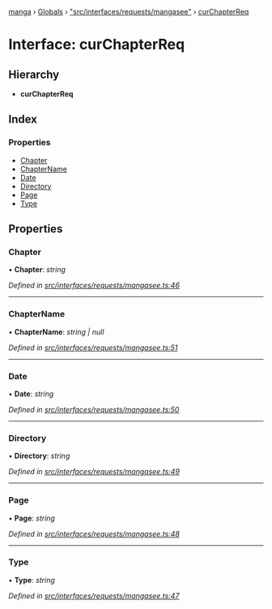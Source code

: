 [manga](../README.md) › [Globals](../globals.md) › ["src/interfaces/requests/mangasee"](../modules/_src_interfaces_requests_mangasee_.md) › [curChapterReq](_src_interfaces_requests_mangasee_.curchapterreq.md)

# Interface: curChapterReq

## Hierarchy

* **curChapterReq**

## Index

### Properties

* [Chapter](_src_interfaces_requests_mangasee_.curchapterreq.md#chapter)
* [ChapterName](_src_interfaces_requests_mangasee_.curchapterreq.md#chaptername)
* [Date](_src_interfaces_requests_mangasee_.curchapterreq.md#date)
* [Directory](_src_interfaces_requests_mangasee_.curchapterreq.md#directory)
* [Page](_src_interfaces_requests_mangasee_.curchapterreq.md#page)
* [Type](_src_interfaces_requests_mangasee_.curchapterreq.md#type)

## Properties

###  Chapter

• **Chapter**: *string*

*Defined in [src/interfaces/requests/mangasee.ts:46](https://github.com/tushar1210/manga-node/blob/6ab85fc/src/interfaces/requests/mangasee.ts#L46)*

___

###  ChapterName

• **ChapterName**: *string | null*

*Defined in [src/interfaces/requests/mangasee.ts:51](https://github.com/tushar1210/manga-node/blob/6ab85fc/src/interfaces/requests/mangasee.ts#L51)*

___

###  Date

• **Date**: *string*

*Defined in [src/interfaces/requests/mangasee.ts:50](https://github.com/tushar1210/manga-node/blob/6ab85fc/src/interfaces/requests/mangasee.ts#L50)*

___

###  Directory

• **Directory**: *string*

*Defined in [src/interfaces/requests/mangasee.ts:49](https://github.com/tushar1210/manga-node/blob/6ab85fc/src/interfaces/requests/mangasee.ts#L49)*

___

###  Page

• **Page**: *string*

*Defined in [src/interfaces/requests/mangasee.ts:48](https://github.com/tushar1210/manga-node/blob/6ab85fc/src/interfaces/requests/mangasee.ts#L48)*

___

###  Type

• **Type**: *string*

*Defined in [src/interfaces/requests/mangasee.ts:47](https://github.com/tushar1210/manga-node/blob/6ab85fc/src/interfaces/requests/mangasee.ts#L47)*
